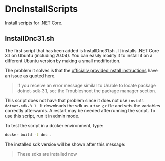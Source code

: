 # DncInstallScripts

Install scripts for .NET Core.

## InstallDnc31.sh

The first script that has been added is InstallDnc31.sh . It installs .NET Core 3.1 on Ubuntu (including 20.04).
You can easily modify it to install it on a different Ubuntu version by making a small modification.

The problem it solves is that the [officially provided install instructions](https://docs.microsoft.com/en-us/dotnet/core/install/linux-package-manager-ubuntu-1804#install-the-net-core-sdk) have an issue as quoted here.

> If you receive an error message similar to Unable to locate package dotnet-sdk-3.1, see the Troubleshoot the package manager section.

This script does not have that problem since it does not use `install dotnet-sdk-3.1` . It downloads the sdk as a `tar.gz` file and sets the variables correctly afterwards. A restart may be needed after running the script. To use this script, run it in admin mode.

To test the script in a docker environment, type:

````bash
docker build -t dnc .
````

The installed sdk version will be shown after this message:

> These sdks are installed now